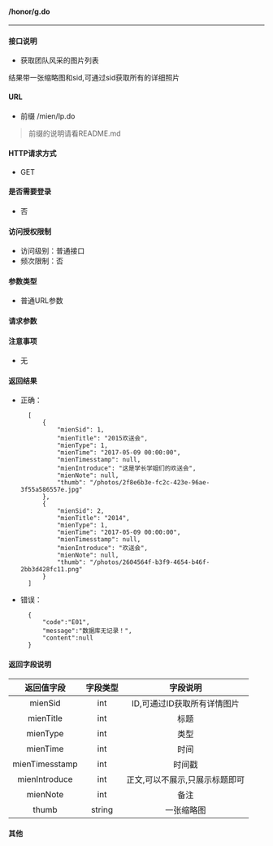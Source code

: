 #### /honor/g.do
---------------------------

#### 接口说明
- 获取团队风采的图片列表

结果带一张缩略图和sid,可通过sid获取所有的详细照片

#### URL
- 前缀 /mien/lp.do

>前缀的说明请看README.md

#### HTTP请求方式
- GET

#### 是否需要登录
- 否

#### 访问授权限制
- 访问级别：普通接口
- 频次限制：否

#### 参数类型
- 普通URL参数

#### 请求参数

#### 注意事项
- 无

#### 返回结果
- 正确：

        [
            {
                "mienSid": 1,
                "mienTitle": "2015欢送会",
                "mienType": 1,
                "mienTime": "2017-05-09 00:00:00",
                "mienTimesstamp": null,
                "mienIntroduce": "这是学长学姐们的欢送会",
                "mienNote": null,
                "thumb": "/photos/2f8e6b3e-fc2c-423e-96ae-3f55a586557e.jpg"
            },
            {
                "mienSid": 2,
                "mienTitle": "2014",
                "mienType": 1,
                "mienTime": "2017-05-09 00:00:00",
                "mienTimesstamp": null,
                "mienIntroduce": "欢送会",
                "mienNote": null,
                "thumb": "/photos/2604564f-b3f9-4654-b46f-2bb3d428fc11.png"
            }
        ]

- 错误：

        {
            "code":"E01",
            "message":"数据库无记录！",
            "content":null
        }


#### 返回字段说明
|返回值字段|字段类型|字段说明|
|:----------:|:--------:|:---------:|
| mienSid  |  int |  ID,可通过ID获取所有详情图片 |
| mienTitle| int | 标题 |
| mienType|int|类型|
| mienTime|int|时间|
| mienTimesstamp| int | 时间戳 |
| mienIntroduce|int|正文,可以不展示,只展示标题即可|
| mienNote|int|备注|
| thumb|string|一张缩略图|

#### 其他